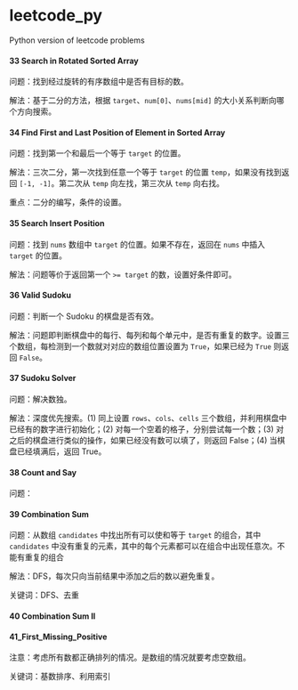 # leetcode_py
Python version of leetcode problems

#### 33 Search in Rotated Sorted Array
问题：找到经过旋转的有序数组中是否有目标的数。

解法：基于二分的方法，根据 `target`、`num[0]`、`nums[mid]` 的大小关系判断向哪个方向搜索。

#### 34 Find First and Last Position of Element in Sorted Array
问题：找到第一个和最后一个等于 `target` 的位置。

解法：三次二分，第一次找到任意一个等于 `target` 的位置 `temp`，如果没有找到返回 `[-1, -1]`。第二次从 `temp` 向左找，第三次从 `temp` 向右找。

重点：二分的编写，条件的设置。

#### 35 Search Insert Position
问题：找到 `nums` 数组中 `target` 的位置。如果不存在，返回在 `nums` 中插入 `target` 的位置。

解法：问题等价于返回第一个 `>= target` 的数，设置好条件即可。

#### 36 Valid Sudoku
问题：判断一个 Sudoku 的棋盘是否有效。

解法：问题即判断棋盘中的每行、每列和每个单元中，是否有重复的数字。设置三个数组，每检测到一个数就对对应的数组位置设置为 `True`，如果已经为 `True` 则返回 `False`。

#### 37 Sudoku Solver
问题：解决数独。

解法：深度优先搜索。(1) 同上设置 `rows`、`cols`、`cells` 三个数组，并利用棋盘中已经有的数字进行初始化；(2) 对每一个空着的格子，分别尝试每一个数；(3) 对之后的棋盘进行类似的操作，如果已经没有数可以填了，则返回 False；(4) 当棋盘已经填满后，返回 True。

#### 38 Count and Say
问题：

#### 39 Combination Sum 
问题：从数组 `candidates` 中找出所有可以使和等于 `target` 的组合，其中 `candidates` 中没有重复的元素，其中的每个元素都可以在组合中出现任意次。不能有重复的组合

解法：DFS，每次只向当前结果中添加之后的数以避免重复。

关键词：DFS、去重

#### 40 Combination Sum II

#### 41_First_Missing_Positive
注意：考虑所有数都正确排列的情况。是数组的情况就要考虑空数组。

关键词：基数排序、利用索引



